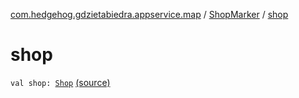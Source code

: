 [com.hedgehog.gdzietabiedra.appservice.map](../index.md) / [ShopMarker](index.md) / [shop](./shop.md)

# shop

`val shop: `[`Shop`](../../com.hedgehog.gdzietabiedra.domain/-shop/index.md) [(source)](https://github.com/asvid/GdzieTaBiedra/tree/master/app/src/main/java/com/hedgehog/gdzietabiedra/appservice/map/ShopMarker.kt#L8)